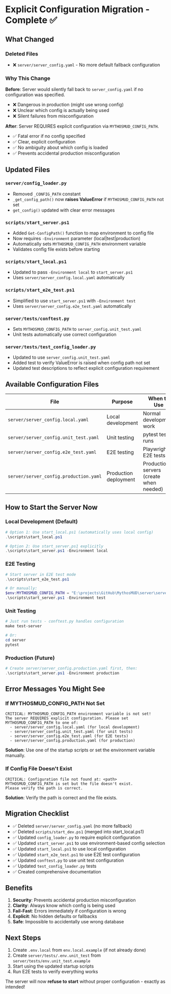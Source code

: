 # Explicit Configuration Migration - Complete ✅

## What Changed

### Deleted Files
- ❌ `server/server_config.yaml` - No more default fallback configuration

### Why This Change

**Before**: Server would silently fall back to `server_config.yaml` if no configuration was specified.
- ❌ Dangerous in production (might use wrong config)
- ❌ Unclear which config is actually being used
- ❌ Silent failures from misconfiguration

**After**: Server REQUIRES explicit configuration via `MYTHOSMUD_CONFIG_PATH`.
- ✅ Fatal error if no config specified
- ✅ Clear, explicit configuration
- ✅ No ambiguity about which config is loaded
- ✅ Prevents accidental production misconfiguration

## Updated Files

### `server/config_loader.py`
- Removed `_CONFIG_PATH` constant
- `_get_config_path()` now **raises ValueError** if `MYTHOSMUD_CONFIG_PATH` not set
- `get_config()` updated with clear error messages

### `scripts/start_server.ps1`
- Added `Get-ConfigPath()` function to map environment to config file
- Now requires `-Environment` parameter (local|test|production)
- Automatically sets `MYTHOSMUD_CONFIG_PATH` environment variable
- Validates config file exists before starting

### `scripts/start_local.ps1`
- Updated to pass `-Environment local` to `start_server.ps1`
- Uses `server/server_config.local.yaml` automatically

### `scripts/start_e2e_test.ps1`
- Simplified to use `start_server.ps1` with `-Environment test`
- Uses `server/server_config.e2e_test.yaml` automatically

### `server/tests/conftest.py`
- Sets `MYTHOSMUD_CONFIG_PATH` to `server_config.unit_test.yaml`
- Unit tests automatically use correct configuration

### `server/tests/test_config_loader.py`
- Updated to use `server_config.unit_test.yaml`
- Added test to verify ValueError is raised when config path not set
- Updated test descriptions to reflect explicit configuration requirement

## Available Configuration Files

| File                                   | Purpose               | When to Use                             |
| -------------------------------------- | --------------------- | --------------------------------------- |
| `server/server_config.local.yaml`      | Local development     | Normal development work                 |
| `server/server_config.unit_test.yaml`  | Unit testing          | pytest test runs                        |
| `server/server_config.e2e_test.yaml`   | E2E testing           | Playwright E2E tests                    |
| `server/server_config.production.yaml` | Production deployment | Production servers (create when needed) |

## How to Start the Server Now

### Local Development (Default)
```powershell
# Option 1: Use start_local.ps1 (automatically uses local config)
.\scripts\start_local.ps1

# Option 2: Use start_server.ps1 explicitly
.\scripts\start_server.ps1 -Environment local
```

### E2E Testing
```powershell
# Start server in E2E test mode
.\scripts\start_e2e_test.ps1

# Or manually:
$env:MYTHOSMUD_CONFIG_PATH = "E:\projects\GitHub\MythosMUD\server\server_config.e2e_test.yaml"
.\scripts\start_server.ps1 -Environment test
```

### Unit Testing
```powershell
# Just run tests - conftest.py handles configuration
make test-server

# Or:
cd server
pytest
```

### Production (Future)
```powershell
# Create server/server_config.production.yaml first, then:
.\scripts\start_server.ps1 -Environment production
```

## Error Messages You Might See

### If MYTHOSMUD_CONFIG_PATH Not Set
```
CRITICAL: MYTHOSMUD_CONFIG_PATH environment variable is not set!
The server REQUIRES explicit configuration. Please set MYTHOSMUD_CONFIG_PATH to one of:
  - server/server_config.local.yaml (for local development)
  - server/server_config.unit_test.yaml (for unit tests)
  - server/server_config.e2e_test.yaml (for E2E tests)
  - server/server_config.production.yaml (for production)
```

**Solution**: Use one of the startup scripts or set the environment variable manually.

### If Config File Doesn't Exist
```
CRITICAL: Configuration file not found at: <path>
MYTHOSMUD_CONFIG_PATH is set but the file doesn't exist.
Please verify the path is correct.
```

**Solution**: Verify the path is correct and the file exists.

## Migration Checklist

- ✅ Deleted `server/server_config.yaml` (no more fallback)
- ✅ Deleted `scripts/start_dev.ps1` (merged into start_local.ps1)
- ✅ Updated `config_loader.py` to require explicit configuration
- ✅ Updated `start_server.ps1` to use environment-based config selection
- ✅ Updated `start_local.ps1` to use local configuration
- ✅ Updated `start_e2e_test.ps1` to use E2E test configuration
- ✅ Updated `conftest.py` to use unit test configuration
- ✅ Updated `test_config_loader.py` tests
- ✅ Created comprehensive documentation

## Benefits

1. **Security**: Prevents accidental production misconfiguration
2. **Clarity**: Always know which config is being used
3. **Fail-Fast**: Errors immediately if configuration is wrong
4. **Explicit**: No hidden defaults or fallbacks
5. **Safe**: Impossible to accidentally use wrong database

## Next Steps

1. Create `.env.local` from `env.local.example` (if not already done)
2. Create `server/tests/.env.unit_test` from `server/tests/env.unit_test.example`
3. Start using the updated startup scripts
4. Run E2E tests to verify everything works

The server will now **refuse to start** without proper configuration - exactly as intended!
